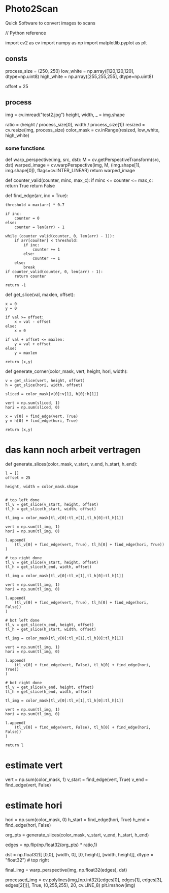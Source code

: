 # Photo2Scan
Quick Software to convert images to scans

// Python reference

import cv2 as cv
import numpy as np
import matplotlib.pyplot as plt



## consts
process_size = (250, 250)
low_white = np.array([120,120,120], dtype=np.uint8)
high_white = np.array([255,255,255], dtype=np.uint8)

offset = 25


## process

img = cv.imread("test2.jpg")
height, width, _ = img.shape

ratio = (height / process_size[0], width / process_size[1])
resized = cv.resize(img, process_size)
color_mask = cv.inRange(resized, low_white, high_white)


### some functions

def warp_perspective(img, src, dst):
    M = cv.getPerspectiveTransform(src, dst)
    warped_image = cv.warpPerspective(img, M, (img.shape[1], img.shape[0]), flags=cv.INTER_LINEAR)
    return warped_image

def counter_valid(counter, minc, max_c):
    if minc <= counter <= max_c:
        return True
    return False

def find_edge(arr, inc = True):
    
    threshold = max(arr) * 0.7
    
    if inc:
        counter = 0
    else:
        counter = len(arr) - 1

    while (counter_valid(counter, 0, len(arr) - 1)):
        if arr[counter] < threshold:
            if inc:
                counter += 1
            else:
                counter -= 1
        else:
            break
    if counter_valid(counter, 0, len(arr) - 1):
        return counter

    return -1

def get_slice(val, maxlen, offset):
    
    x = 0
    y = 0
    
    if val >= offset:
        x = val - offset
    else:
        x = 0
    
    if val + offset <= maxlen:
        y = val + offset
    else:
        y = maxlen
    
    return (x,y)


def generate_corner(color_mask, vert, height, hori, width):

	v = get_slice(vert, height, offset)
	h = get_slice(hori, width, offset)

	sliced = color_mask[v[0]:v[1], h[0]:h[1]]

	vert = np.sum(sliced, 1)
	hori = np.sum(sliced, 0)

	x = v[0] + find_edge(vert, True)
	y = h[0] + find_edge(hori, True)

	return (x,y)


# das kann noch arbeit vertragen
def generate_slices(color_mask, v_start, v_end, h_start, h_end):
    
    l = []
    offset = 25
    
    height, width = color_mask.shape

    
    # top left done
    tl_v = get_slice(v_start, height, offset)
    tl_h = get_slice(h_start, width, offset)
    
    tl_img = color_mask[tl_v[0]:tl_v[1],tl_h[0]:tl_h[1]]
    
    vert = np.sum(tl_img, 1)
    hori = np.sum(tl_img, 0)
    
    l.append(
        (tl_v[0] + find_edge(vert, True), tl_h[0] + find_edge(hori, True))
    )
    
    # top right done
    tl_v = get_slice(v_start, height, offset)
    tl_h = get_slice(h_end, width, offset)
    
    tl_img = color_mask[tl_v[0]:tl_v[1],tl_h[0]:tl_h[1]]
    
    vert = np.sum(tl_img, 1)
    hori = np.sum(tl_img, 0)
    
    l.append(
        (tl_v[0] + find_edge(vert, True), tl_h[0] + find_edge(hori, False))
    )
    
    # bot left done
    tl_v = get_slice(v_end, height, offset)
    tl_h = get_slice(h_start, width, offset)
    
    tl_img = color_mask[tl_v[0]:tl_v[1],tl_h[0]:tl_h[1]]
    
    vert = np.sum(tl_img, 1)
    hori = np.sum(tl_img, 0)
    
    l.append(
        (tl_v[0] + find_edge(vert, False), tl_h[0] + find_edge(hori, True))
    )
    
    # bot right done
    tl_v = get_slice(v_end, height, offset)
    tl_h = get_slice(h_end, width, offset)
    
    tl_img = color_mask[tl_v[0]:tl_v[1],tl_h[0]:tl_h[1]]
    
    vert = np.sum(tl_img, 1)
    hori = np.sum(tl_img, 0)
    
    l.append(
        (tl_v[0] + find_edge(vert, False), tl_h[0] + find_edge(hori, False))
    )
    
    return l

# estimate vert
vert = np.sum(color_mask, 1)
v_start = find_edge(vert, True)
v_end = find_edge(vert, False)

# estimate hori
hori = np.sum(color_mask, 0)
h_start = find_edge(hori, True)
h_end = find_edge(hori, False)


org_pts = generate_slices(color_mask, v_start, v_end, h_start, h_end)
    
edges = np.flip(np.float32(org_pts) * ratio,1)

dst = np.float32([
    [0,0],
    [width, 0],
    [0, height],
    [width, height]], dtype = "float32") # top right


final_img = warp_perspective(img, np.float32(edges), dst)

processed_img = cv.polylines(img,[np.int32([edges[0],
edges[1],
edges[3],
edges[2]])], True, (0,255,255), 20, cv.LINE_8)
plt.imshow(img)
